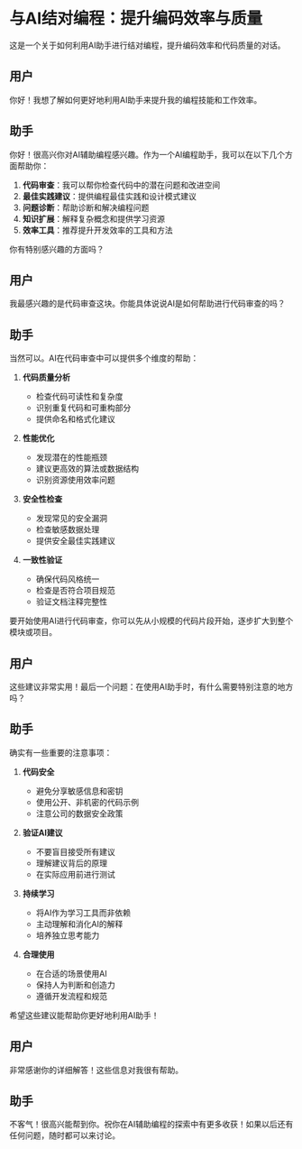 # 与AI结对编程：提升编码效率与质量

这是一个关于如何利用AI助手进行结对编程，提升编码效率和代码质量的对话。

## 用户
你好！我想了解如何更好地利用AI助手来提升我的编程技能和工作效率。

## 助手
你好！很高兴你对AI辅助编程感兴趣。作为一个AI编程助手，我可以在以下几个方面帮助你：

1. **代码审查**：我可以帮你检查代码中的潜在问题和改进空间
2. **最佳实践建议**：提供编程最佳实践和设计模式建议
3. **问题诊断**：帮助诊断和解决编程问题
4. **知识扩展**：解释复杂概念和提供学习资源
5. **效率工具**：推荐提升开发效率的工具和方法

你有特别感兴趣的方面吗？

## 用户
我最感兴趣的是代码审查这块。你能具体说说AI是如何帮助进行代码审查的吗？

## 助手
当然可以。AI在代码审查中可以提供多个维度的帮助：

1. **代码质量分析**
   - 检查代码可读性和复杂度
   - 识别重复代码和可重构部分
   - 提供命名和格式化建议

2. **性能优化**
   - 发现潜在的性能瓶颈
   - 建议更高效的算法或数据结构
   - 识别资源使用效率问题

3. **安全性检查**
   - 发现常见的安全漏洞
   - 检查敏感数据处理
   - 提供安全最佳实践建议

4. **一致性验证**
   - 确保代码风格统一
   - 检查是否符合项目规范
   - 验证文档注释完整性

要开始使用AI进行代码审查，你可以先从小规模的代码片段开始，逐步扩大到整个模块或项目。

## 用户
这些建议非常实用！最后一个问题：在使用AI助手时，有什么需要特别注意的地方吗？

## 助手
确实有一些重要的注意事项：

1. **代码安全**
   - 避免分享敏感信息和密钥
   - 使用公开、非机密的代码示例
   - 注意公司的数据安全政策

2. **验证AI建议**
   - 不要盲目接受所有建议
   - 理解建议背后的原理
   - 在实际应用前进行测试

3. **持续学习**
   - 将AI作为学习工具而非依赖
   - 主动理解和消化AI的解释
   - 培养独立思考能力

4. **合理使用**
   - 在合适的场景使用AI
   - 保持人为判断和创造力
   - 遵循开发流程和规范

希望这些建议能帮助你更好地利用AI助手！

## 用户
非常感谢你的详细解答！这些信息对我很有帮助。

## 助手
不客气！很高兴能帮到你。祝你在AI辅助编程的探索中有更多收获！如果以后还有任何问题，随时都可以来讨论。

